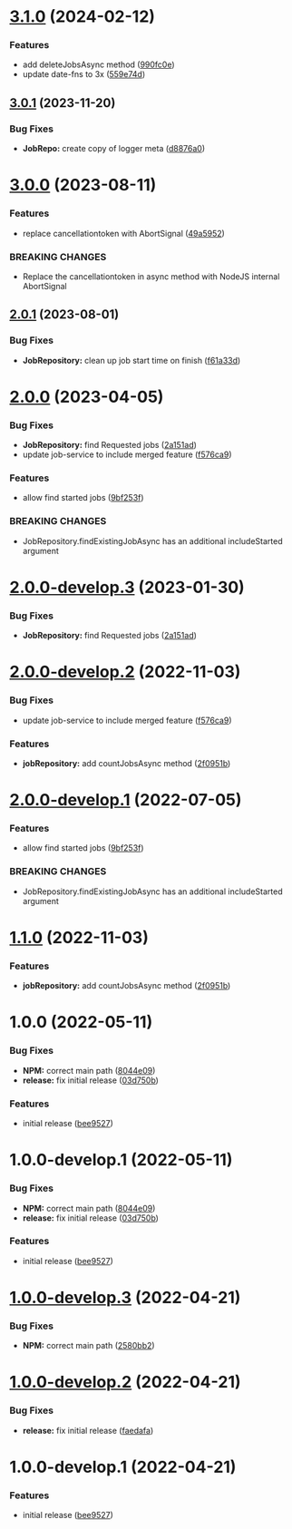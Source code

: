# [3.1.0](https://github.com/droidsolutions/job-service-typeorm/compare/v3.0.1...v3.1.0) (2024-02-12)


### Features

* add deleteJobsAsync method ([990fc0e](https://github.com/droidsolutions/job-service-typeorm/commit/990fc0e5f4a94b4ff8d1740c3416bd5cf8084b66))
* update date-fns to 3x ([559e74d](https://github.com/droidsolutions/job-service-typeorm/commit/559e74d305bcea8e159125ba04246a5f07f8f915))

## [3.0.1](https://github.com/droidsolutions/job-service-typeorm/compare/v3.0.0...v3.0.1) (2023-11-20)


### Bug Fixes

* **JobRepo:** create copy of logger meta ([d8876a0](https://github.com/droidsolutions/job-service-typeorm/commit/d8876a0e71de281842541fc9d09707bd37a3efe1))

# [3.0.0](https://github.com/droidsolutions/job-service-typeorm/compare/v2.0.1...v3.0.0) (2023-08-11)


### Features

* replace cancellationtoken with AbortSignal ([49a5952](https://github.com/droidsolutions/job-service-typeorm/commit/49a5952fbbd4aadadcd4653fe69e5b4d4cf0e869))


### BREAKING CHANGES

* Replace the cancellationtoken in async method with NodeJS internal AbortSignal

## [2.0.1](https://github.com/droidsolutions/job-service-typeorm/compare/v2.0.0...v2.0.1) (2023-08-01)


### Bug Fixes

* **JobRepository:** clean up job start time on finish ([f61a33d](https://github.com/droidsolutions/job-service-typeorm/commit/f61a33d68deb3ed842f2c14031ed0c1b754216ba))

# [2.0.0](https://github.com/droidsolutions/job-service-typeorm/compare/v1.1.0...v2.0.0) (2023-04-05)


### Bug Fixes

* **JobRepository:** find Requested jobs ([2a151ad](https://github.com/droidsolutions/job-service-typeorm/commit/2a151ade851100dfac6965e4eb42c8bd1b7b59b5))
* update job-service to include merged feature ([f576ca9](https://github.com/droidsolutions/job-service-typeorm/commit/f576ca97b82d01485e9a3731fde5716fd04c0803))


### Features

* allow find started jobs ([9bf253f](https://github.com/droidsolutions/job-service-typeorm/commit/9bf253f6f1d305a96dba8bcd1b793e723313f14e))


### BREAKING CHANGES

* JobRepository.findExistingJobAsync has an additional includeStarted argument

# [2.0.0-develop.3](https://github.com/droidsolutions/job-service-typeorm/compare/v2.0.0-develop.2...v2.0.0-develop.3) (2023-01-30)


### Bug Fixes

* **JobRepository:** find Requested jobs ([2a151ad](https://github.com/droidsolutions/job-service-typeorm/commit/2a151ade851100dfac6965e4eb42c8bd1b7b59b5))

# [2.0.0-develop.2](https://github.com/droidsolutions/job-service-typeorm/compare/v2.0.0-develop.1...v2.0.0-develop.2) (2022-11-03)


### Bug Fixes

* update job-service to include merged feature ([f576ca9](https://github.com/droidsolutions/job-service-typeorm/commit/f576ca97b82d01485e9a3731fde5716fd04c0803))


### Features

* **jobRepository:** add countJobsAsync method ([2f0951b](https://github.com/droidsolutions/job-service-typeorm/commit/2f0951b25a8713c1d23a91c769abd15376d776af))

# [2.0.0-develop.1](https://github.com/droidsolutions/job-service-typeorm/compare/v1.0.0...v2.0.0-develop.1) (2022-07-05)


### Features

* allow find started jobs ([9bf253f](https://github.com/droidsolutions/job-service-typeorm/commit/9bf253f6f1d305a96dba8bcd1b793e723313f14e))


### BREAKING CHANGES

* JobRepository.findExistingJobAsync has an additional includeStarted argument

# [1.1.0](https://github.com/droidsolutions/job-service-typeorm/compare/v1.0.0...v1.1.0) (2022-11-03)


### Features

* **jobRepository:** add countJobsAsync method ([2f0951b](https://github.com/droidsolutions/job-service-typeorm/commit/2f0951b25a8713c1d23a91c769abd15376d776af))

# 1.0.0 (2022-05-11)


### Bug Fixes

* **NPM:** correct main path ([8044e09](https://github.com/droidsolutions/job-service-typeorm/commit/8044e09a6a10b9907acece0ca949651496cbbf08))
* **release:** fix initial release ([03d750b](https://github.com/droidsolutions/job-service-typeorm/commit/03d750b3bea75115dfad1a9d0fb80b433e5e5142))


### Features

* initial release ([bee9527](https://github.com/droidsolutions/job-service-typeorm/commit/bee952706e679d4728989d958d444d53c3b8daf7))

# 1.0.0-develop.1 (2022-05-11)


### Bug Fixes

* **NPM:** correct main path ([8044e09](https://github.com/droidsolutions/job-service-typeorm/commit/8044e09a6a10b9907acece0ca949651496cbbf08))
* **release:** fix initial release ([03d750b](https://github.com/droidsolutions/job-service-typeorm/commit/03d750b3bea75115dfad1a9d0fb80b433e5e5142))


### Features

* initial release ([bee9527](https://github.com/droidsolutions/job-service-typeorm/commit/bee952706e679d4728989d958d444d53c3b8daf7))

# [1.0.0-develop.3](https://github.com/droidsolutions/job-service-typeorm/compare/v1.0.0-develop.2...v1.0.0-develop.3) (2022-04-21)


### Bug Fixes

* **NPM:** correct main path ([2580bb2](https://github.com/droidsolutions/job-service-typeorm/commit/2580bb2444b1fc68a957174a0d5ae2564a32ca7d))

# [1.0.0-develop.2](https://github.com/droidsolutions/job-service-typeorm/compare/v1.0.0-develop.1...v1.0.0-develop.2) (2022-04-21)


### Bug Fixes

* **release:** fix initial release ([faedafa](https://github.com/droidsolutions/job-service-typeorm/commit/faedafa7064d9b4eba91014c59982e8436ee5a2a))

# 1.0.0-develop.1 (2022-04-21)


### Features

* initial release ([bee9527](https://github.com/droidsolutions/job-service-typeorm/commit/bee952706e679d4728989d958d444d53c3b8daf7))
